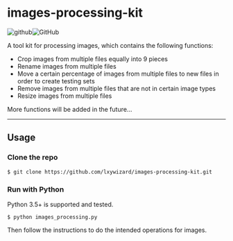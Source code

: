 # images-processing-kit
![github](https://img.shields.io/badge/python-3.6-blue.svg)![GitHub](https://img.shields.io/github/license/mashape/apistatus.svg)

A tool kit for processing images, which contains the following functions:

- Crop images from multiple files equally into 9 pieces
- Rename images from multiple files
- Move a certain percentage of images from multiple files to new files in order to create testing sets
- Remove images from multiple files that are not in certain image types
- Resize images from multiple files

More functions will be added in the future...

---

## Usage

### Clone the repo

```shell
$ git clone https://github.com/lxywizard/images-processing-kit.git
```

### Run with Python

Python 3.5+ is supported and tested.

```shell
$ python images_processing.py
```

Then follow the instructions to do the intended operations for images.